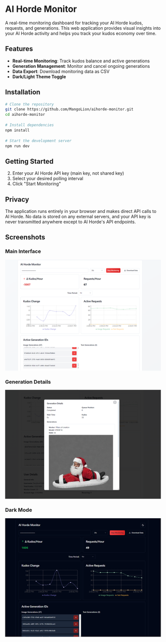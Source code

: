 # AI Horde Monitor

A real-time monitoring dashboard for tracking your AI Horde kudos, requests, and generations. This web application provides visual insights into your AI Horde activity and helps you track your kudos economy over time.

## Features

- **Real-time Monitoring**: Track kudos balance and active generations
- **Generation Management**: Monitor and cancel ongoing generations
- **Data Export**: Download monitoring data as CSV
- **Dark/Light Theme Toggle**

## Installation

```bash
# Clone the repository
git clone https://github.com/MangoLion/aihorde-monitor.git
cd aihorde-monitor

# Install dependencies
npm install

# Start the development server
npm run dev
```

## Getting Started
2. Enter your AI Horde API key (main key, not shared key)
3. Select your desired polling interval
4. Click "Start Monitoring"

## Privacy

The application runs entirely in your browser and makes direct API calls to AI Horde. No data is stored on any external servers, and your API key is never transmitted anywhere except to AI Horde's API endpoints.

## Screenshots

### Main Interface
![Main Interface](screenshots/mainUI.PNG)

### Generation Details
![Generation Details](screenshots/generation%20details.PNG)

### Dark Mode
![Dark Mode](screenshots/darkmode.PNG)
